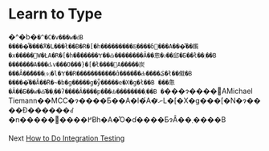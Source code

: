 # Learn to Type
[//]: # (Version:1.0.0)
�^�b�`�^�C�v���w�ԁB �����͒����̃X�L���ł��B�R�[�h���������Ƃ͔����ɓ���A���͂��鑬�x�����֌W�ŁA�R�[�h�̏������Ɏ��Ԃ��������Ȃ��悤�ɂ��邱�Ƃ��ł��܂��B �������A���ԃv���O���}�[�ł����΁A�����炭���Ȃ��̓����⑼�l�Ɏ��R�����������̂ɑ����̎��Ԃ����₷�ł��傤�B �����͂��Ȃ��̃R�~�b�g�����g�̊y�����e�X�g�ł��B ���̂悤�Ȃ��Ƃ��w�Ԃ̂͂��܂��ʔ����Ȃ����p�̎��Ԃ��������܂��B �`���ɂ����΁AMichael Tiemann��MCC�ɂ����Ƃ��A�l�́A�ނ̃L�[�X�g���[�N�ɂ����Đ������ꂽ�n�����𕷂����߂Ƀh�A�̊O�ɗ����ƂɂȂ��܂����B

Next [How to Do Integration Testing](08-How-to-Do-Integration-Testing.md)